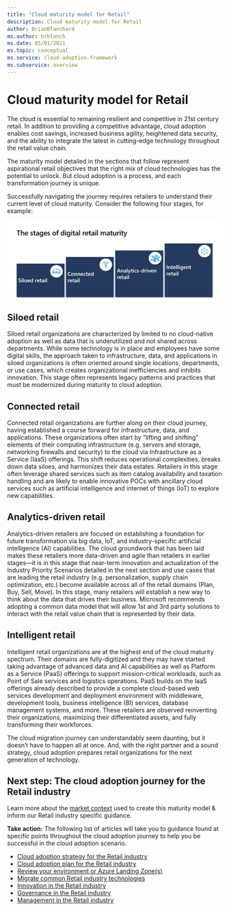 ```yaml
---
title: "Cloud maturity model for Retail"
description: Cloud maturity model for Retail
author: BrianBlanchard
ms.author: brblanch
ms.date: 05/01/2021
ms.topic: conceptual
ms.service: cloud-adoption-framework
ms.subservice: overview
---
```


# Cloud maturity model for Retail

The cloud is essential to remaining resilient and competitive in 21st century retail. In addition to providing a competitive advantage, cloud adoption enables cost savings, increased business agility, heightened data security, and the ability to integrate the latest in cutting-edge technology throughout the retail value chain.

The maturity model detailed in the sections that follow represent aspirational retail objectives that the right mix of cloud technologies has the potential to unlock. But cloud adoption is a process, and each transformation journey is unique.

Successfully navigating the journey requires retailers to understand their current level of cloud maturity. Consider the following four stages, for example:

[![Retail cloud maturity](./media/maturity-model.png)](./media/maturity-model.png#lightbox)

## Siloed retail

Siloed retail organizations are characterized by limited to no cloud-native adoption as well as data that is underutilized and not shared across departments. While some technology is in place and employees have some digital skills, the approach taken to infrastructure, data, and applications in siloed organizations is often oriented around single locations, departments, or use cases, which creates organizational inefficiencies and inhibits innovation. This stage often represents legacy patterns and practices that must be modernized during maturity to cloud adoption.

## Connected retail

Connected retail organizations are further along on their cloud journey, having established a course forward for infrastructure, data, and applications. These organizations often start by “lifting and shifting” elements of their computing infrastructure (e.g. servers and storage, networking firewalls and security) to the cloud via Infrastructure as a Service (IaaS) offerings. This shift reduces operational complexities, breaks down data siloes, and harmonizes their data estates. Retailers in this stage often leverage shared services such as item catalog availability and taxation handling and are likely to enable innovative POCs with ancillary cloud services such as artificial intelligence and internet of things (IoT) to explore new capabilities.

## Analytics-driven retail

Analytics-driven retailers are focused on establishing a foundation for future transformation via big data, IoT, and industry-specific artificial intelligence (AI) capabilities. The cloud groundwork that has been laid makes these retailers more data-driven and agile than retailers in earlier stages—it is in this stage that near-term innovation and actualization of the Industry Priority Scenarios detailed in the next section and use cases that are leading the retail industry (e.g. personalization, supply chain optimization, etc.) become available across all of the retail domains (Plan, Buy, Sell, Move). In this stage, many retailers will establish a new way to think about the data that drives their business. Microsoft recommends adopting a common data model that will allow 1st and 3rd party solutions to interact with the retail value chain that is represented by their data.

## Intelligent retail

Intelligent retail organizations are at the highest end of the cloud maturity spectrum. Their domains are fully-digitized and they may have started taking advantage of advanced data and AI capabilities as well as Platform as a Service (PaaS) offerings to support mission-critical workloads, such as Point of Sale services and logistics operations. PaaS builds on the IaaS offerings already described to provide a complete cloud-based web services development and deployment environment with middleware, development tools, business intelligence (BI) services, database management systems, and more. These retailers are observed reinventing their organizations, maximizing their differentiated assets, and fully transforming their workforces.

The cloud migration journey can understandably seem daunting, but it doesn’t have to happen all at once. And, with the right partner and a sound strategy, cloud adoption prepares retail organizations for the next generation of technology.

## Next step: The cloud adoption journey for the Retail industry

Learn more about the [market context](./retail-context.md) used to create this maturity model & inform our Retail industry specific guidance.

**Take action:** The following list of articles will take you to guidance found at specific points throughout the cloud adoption journey to help you be successful in the cloud adoption scenario.

- [Cloud adoption strategy for the Retail industry](./strategy.md)
- [Cloud adoption plan for the Retail industry](./plan.md)
- [Review your environment or Azure Landing Zone(s)](./ready.md)
- [Migrate common Retail industry technologies](./migrate.md)
- [Innovation in the Retail industry](./innovate.md)
- [Governance in the Retail industry](./govern.md)
- [Management in the Retail industry](./manage.md)
